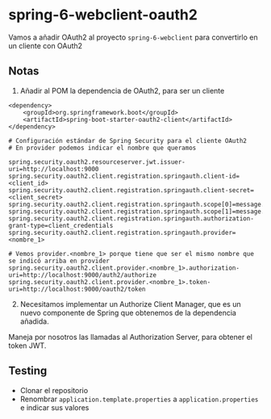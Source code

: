 # spring-6-webclient-oauth2

Vamos a añadir OAuth2 al proyecto `spring-6-webclient` para convertirlo en un cliente con OAuth2

## Notas

1. Añadir al POM la dependencia de OAuth2, para ser un cliente

```
<dependency>
    <groupId>org.springframework.boot</groupId>
    <artifactId>spring-boot-starter-oauth2-client</artifactId>
</dependency>
```

```
# Configuración estándar de Spring Security para el cliente OAuth2
# En provider podemos indicar el nombre que queramos

spring.security.oauth2.resourceserver.jwt.issuer-uri=http://localhost:9000
spring.security.oauth2.client.registration.springauth.client-id=<client_id>
spring.security.oauth2.client.registration.springauth.client-secret=<client_secret>
spring.security.oauth2.client.registration.springauth.scope[0]=message.read
spring.security.oauth2.client.registration.springauth.scope[1]=message.write
spring.security.oauth2.client.registration.springauth.authorization-grant-type=client_credentials
spring.security.oauth2.client.registration.springauth.provider=<nombre_1>

# Vemos provider.<nombre_1> porque tiene que ser el mismo nombre que se indicó arriba en provider
spring.security.oauth2.client.provider.<nombre_1>.authorization-uri=http://localhost:9000/auth2/authorize
spring.security.oauth2.client.provider.<nombre_1>.token-uri=http://localhost:9000/oauth2/token
```

2. Necesitamos implementar un Authorize Client Manager, que es un nuevo componente de Spring que obtenemos de la dependencia añadida.

Maneja por nosotros las llamadas al Authorization Server, para obtener el token JWT.

## Testing

- Clonar el repositorio
- Renombrar `application.template.properties` a `application.properties` e indicar sus valores